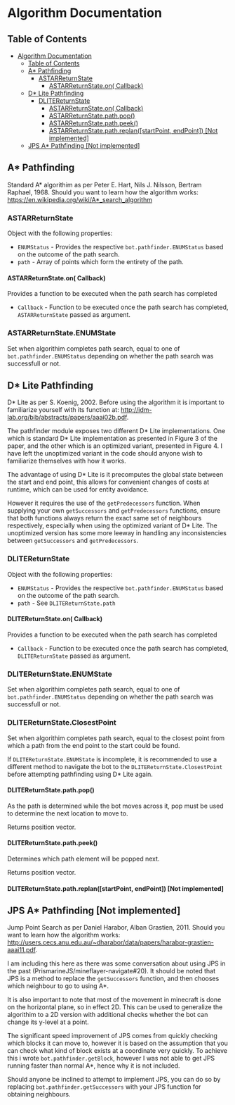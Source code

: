 # Algorithm Documentation

## Table of Contents
- [Algorithm Documentation](#algorithm-documentation)
    - [Table of Contents](#table-of-contents)
    - [A* Pathfinding](#a-pathfinding)
        - [ASTARReturnState](#astarreturnstate)
            - [ASTARReturnState.on( Callback)](#astarreturnstateon-callback)
    - [D* Lite Pathfinding](#d-lite-pathfinding)
        - [DLITEReturnState](#dlitereturnstate)
            - [ASTARReturnState.on( Callback)](#astarreturnstateon-callback-1)
            - [ASTARReturnState.path.pop()](#astarreturnstatepathpop)
            - [ASTARReturnState.path.peek()](#astarreturnstatepathpeek)
            - [ASTARReturnState.path.replan([startPoint, endPoint]) [Not implemented]](#astarreturnstatepathreplanstartpoint-endpoint-not-implemented)
    - [JPS A* Pathfinding [Not implemented]](#jps-a-pathfinding-not-implemented)

## A* Pathfinding
Standard A* algorithim as per Peter E. Hart, Nils J. Nilsson, Bertram Raphael, 1968.
Should you want to learn how the algorithm works: https://en.wikipedia.org/wiki/A*_search_algorithm

### ASTARReturnState
Object with the following properties:
* `ENUMStatus` - Provides the respective `bot.pathfinder.ENUMStatus` based on the outcome of the path search.
* `path` - Array of points which form the entirety of the path.

#### ASTARReturnState.on( Callback)
Provides a function to be executed when the path search has completed

* `Callback` - Function to be executed once the path search has completed, `ASTARReturnState` passed as argument.

### ASTARReturnState.ENUMState
Set when algorithim completes path search, equal to one of `bot.pathfinder.ENUMStatus` depending on whether the path search was successfull or not.


## D* Lite Pathfinding
D* Lite as per S. Koenig, 2002.
Before using the algorithm it is important to familiarize yourself with its function at: http://idm-lab.org/bib/abstracts/papers/aaai02b.pdf.

The pathfinder module exposes two different D* Lite implementations. One which is standard D* Lite implementation as presented in Figure 3 of the paper, and the other which is an optimized variant, presented in Figure 4.
I have left the unoptimized variant in the code should anyone wish to familiarize themselves with how it works.

The advantage of using D* Lite is it precomputes the global state between the start and end point, this allows for convenient changes of costs at runtime, which can be used for entity avoidance.

However it requires the use of the `getPredecessors` function. When supplying your own `getSuccessors` and `getPredecessors` functions, ensure that both functions always return the exact same set of neighbours respectively, especially when using the optimized variant of D* Lite. The unoptimized version has some more leeway in handling any inconsistencies between `getSuccessors` and `getPredecessors`.

### DLITEReturnState
Object with the following properties:
* `ENUMStatus` - Provides the respective `bot.pathfinder.ENUMStatus` based on the outcome of the path search.
* `path` - See `DLITEReturnState.path`

#### DLITEReturnState.on( Callback)
Provides a function to be executed when the path search has completed

* `Callback` - Function to be executed once the path search has completed, `DLITEReturnState` passed as argument.

### DLITEReturnState.ENUMState
Set when algorithim completes path search, equal to one of `bot.pathfinder.ENUMStatus` depending on whether the path search was successfull or not.

### DLITEReturnState.ClosestPoint
Set when algorithim completes path search, equal to the closest point from which a path from the end point to the start could be found.

If `DLITEReturnState.ENUMState` is incomplete, it is recommended to use a different method to navigate the bot to the `DLITEReturnState.ClosestPoint` before attempting pathfinding using D* Lite again.

#### DLITEReturnState.path.pop()
As the path is determined while the bot moves across it, pop must be used to determine the next location to move to.

Returns position vector.

#### DLITEReturnState.path.peek()
Determines which path element will be popped next.

Returns position vector.

#### DLITEReturnState.path.replan([startPoint, endPoint]) \[Not implemented]


## JPS A* Pathfinding \[Not implemented]
Jump Point Search as per Daniel Harabor, Alban Grastien, 2011.
Should you want to learn how the algorithm works: http://users.cecs.anu.edu.au/~dharabor/data/papers/harabor-grastien-aaai11.pdf.

I am including this here as there was some conversation about using JPS in the past (PrismarineJS/mineflayer-navigate#20). It should be noted that JPS is a method to replace the `getSuccessors` function, and then chooses which neighbour to go to using A*.

It is also important to note that most of the movement in minecraft is done on the horizontal plane, so in effect 2D. This can be used to generalize the algorithim to a 2D version with additional checks whether the bot can change its y-level at a point.

The significant speed improvement of JPS comes from quickly checking which blocks it can move to, however it is based on the assumption that you can check what kind of block exists at a coordinate very quickly. To achieve this i wrote `bot.pathfinder.getBlock`, however I was not able to get JPS running faster than normal A*, hence why it is not included.

Should anyone be inclined to attempt to implement JPS, you can do so by replacing `bot.pathfinder.getSuccessors` with your JPS function for obtaining neighbours.